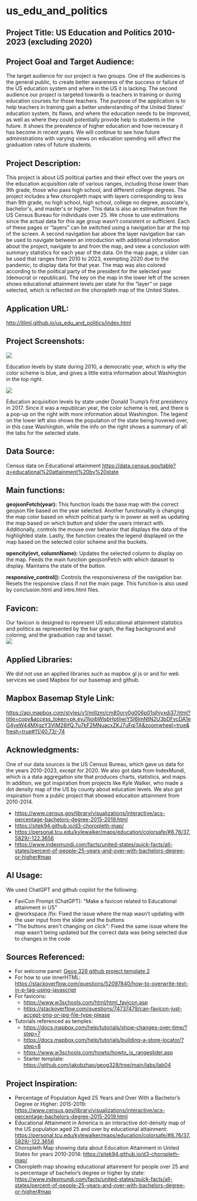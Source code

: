 # us_edu_and_politics

## **Project Title: US Education and Politics 2010-2023 (excluding 2020)**

## **Project Goal and Target Audience:**
The target audience for our project is two groups. One of the audiences is the general public, to create better awareness of the success or failure of the US education system and where in the US it is lacking. The second audience our project is targeted towards is teachers in training or during education courses for those teachers. The purpose of the application is to help teachers in training gain a better understanding of the United States’ education system, its flaws, and where the education needs to be improved, as well as where they could potentially provide help to students in the future. It shows the prevalence of higher education and how necessary it has become in recent years. We will continue to see how future administrations with varying views on education spending will affect the graduation rates of future students.

## **Project Description:**
This project is about US political parties and their effect over the years on the education acquisition rate of various ranges, including those lower than 9th grade, those who pass high school, and different college degrees. The project includes a few choropleth maps with layers corresponding to less than 9th grade, no high school, high school, college no degree, associate's, bachelor's, and master's or higher. This data is also an estimation from the US Census Bureau for individuals over 25. We chose to use estimations since the actual data for this age group wasn’t consistent or sufficient. Each of these pages or “layers” can be switched using a navigation bar at the top of the screen. A second navigation bar above the layer navigation bar can be used to navigate between an introduction with additional information about the project, navigate to and from the map, and view a conclusion with summary statistics for each year of the data. On the map page, a slider can be used that ranges from 2010 to 2023, exempting 2020 due to the pandemic, to display data for that year. The map was also colored according to the political party of the president for the selected year (democrat or republican). The key on the map in the lower left of the screen shows educational attainment levels per state for the “layer” or page selected, which is reflected on the choropleth map of the United States. 

## **Application URL:** 
http://liliml.github.io/us_edu_and_politics/index.html

## **Project Screenshots:** 
![](/image/image-1.png)

Education levels by state during 2010, a democratic year, which is why the color scheme is blue, and gives a little extra information about Washington in the top right.

![](/image/image.png)

Education acquisition levels by state under Donald Trump’s first presidency in 2017. Since it was a republican year, the color scheme is red, and there is a pop-up on the right with more information about Washington. The legend on the lower left also shows the population of the state being hovered over, in this case Washington, while the info on the right shows a summary of all the tabs for the selected state.

## **Data Source:** 
Census data on Educational attainment https://data.census.gov/table?q=educational%20attainment%20by%20state 

## **Main functions:** 
**geojsonFetch(year):**
This function loads the base map with the correct geojson file based on the year selected. Another functionality is changing the map color based on which political party is in power as well as updating the map based on which button and slider the users interact with. Additionally, controls the mouse over behavior that displays the data of the highlighted state. Lastly, the function creates the legend displayed on the map based on the selected color scheme and the buckets.

**opencity(evt, columnName):**
Updates the selected column to display on the map. Feeds the main function geojsonFetch with which dataset to display. Maintains the state of the button.

**responsive_control():**
Controls the responsiveness of the navigation bar. Resets the responsive class if not the main page. This function is also used by conclusion.html and intro.html files.

## **Favicon:**
Our favicon is designed to represent US educational attainment statistics and politics as represented by the bar graph, the flag background and coloring, and the graduation cap and tassel.  
![](/image/image-2.png)

## **Applied Libraries:** 
We did not use an applied libraries such as mapbox gl js or and for web services we used Mapbox for our basemap and github.

## **Mapbox Basemap Style Link:** 
https://api.mapbox.com/styles/v1/millzm/cm80orv0g006p01sjhiyxdi37.html?title=copy&access_token=pk.eyJ1IjoibWlsbHptIiwiYSI6ImNtN2U3bDFvcDA1eG4yeW44MXgzY3VjM28ifQ.7u7kF2MNuacxZKJ7uFqjTA&zoomwheel=true&fresh=true#11/40.73/-74 

## Acknowledgments: 
One of our data sources is the US Census Bureau, which gave us data for the years 2010-2023, except for 2020. We also got data from IndexMundi, which is a data aggregation site that produces charts, statistics, and maps. In addition, we got inspiration from projects like Kyle Walker, who made a dot density map of the US by county about education levels. We also got inspiration from a public project that showed education attainment from 2010-2014.
- https://www.census.gov/library/visualizations/interactive/acs-percentage-bachelors-degree-2015-2019.html
- https://sitek94.github.io/d3-choropleth-map/
- https://personal.tcu.edu/kylewalker/maps/education/colorsafe/#8.76/37.5829/-122.3656 
- https://www.indexmundi.com/facts/united-states/quick-facts/all-states/percent-of-people-25-years-and-over-with-bachelors-degree-or-higher#map 

## **AI Usage:**
We used ChatGPT and github copilot for the following:
- FaviCon Prompt (ChatGPT): "Make a favicon related to Educational attainment in US"
- @workspace /fix: Fixed the issue where the map wasn’t updating with the user input from the slider and the buttons
- "The buttons aren't changing on click": Fixed the same issue where the map wasn’t being updated but the correct data was being selected due to changes in the code

## Sources Referenced: 
- For welcome panel: [Geog 328 github project template 2](https://github.com/jakobzhao/geog328/blob/main/project/template2/index.html)
- For how to use innerHTML: https://stackoverflow.com/questions/52097840/how-to-overwrite-text-in-p-tag-using-javascript 
- For favicons:
    - https://www.w3schools.com/html/html_favicon.asp  
    - https://stackoverflow.com/questions/74737479/can-favicon-just-accept-png-or-jpg-file-type-please 
- Tutorials referenced as temples: 
	- https://docs.mapbox.com/help/tutorials/show-changes-over-time/?step=7
    - https://docs.mapbox.com/help/tutorials/building-a-store-locator/?step=8
    - https://www.w3schools.com/howto/howto_js_rangeslider.asp
    - Starter template: https://github.com/jakobzhao/geog328/tree/main/labs/lab04

## Project Inspiration: 
- Percentage of Population Aged 25 Years and Over With a Bachelor’s Degree or Higher: 2015-2019: https://www.census.gov/library/visualizations/interactive/acs-percentage-bachelors-degree-2015-2019.html
- Educational Attainment in America is an interactive dot-density map of the US population aged 25 and over by educational attainment: https://personal.tcu.edu/kylewalker/maps/education/colorsafe/#8.76/37.5829/-122.3656 
- Choropleth Map showing data about Education Attainment in United States for years 2010-2014: https://sitek94.github.io/d3-choropleth-map/
- Choropleth map showing educational attainment for people over 25 and is percentage of bachelor’s degree or higher by state: https://www.indexmundi.com/facts/united-states/quick-facts/all-states/percent-of-people-25-years-and-over-with-bachelors-degree-or-higher#map 

